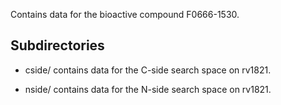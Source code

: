 Contains data for the bioactive compound F0666-1530.

## Subdirectories

- cside/ contains data for the C-side search space on rv1821.

- nside/ contains data for the N-side search space on rv1821.

